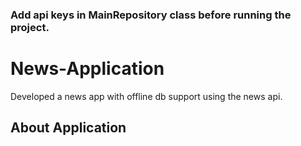 ### Add api keys in MainRepository class before running the project.

# News-Application
 Developed a news app with offline db support using the news api.
 
## About Application

 

